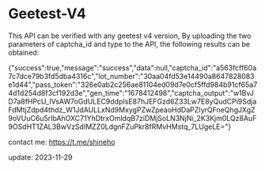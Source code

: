 # Geetest-V4 

This API can be verified with any geetest v4 version, By uploading the two parameters of captcha_id and type to the API, the following results can be obtained:

{"success":true,"message":"success","data":null,"captcha_id":"a563fcff60a7c7dce79b3fd5dba4316c","lot_number":"30aa04fd53e14490a8647828083e1d44","pass_token":"326e0ab2c256ae81104ed09d7e0cf5ffd984b91cf65a74d1d254d8f3cf192d3e","gen_time":"1678412498","captcha_output":"w1BvJD7a8fHPcU_IVsAW7oGdULEC9ddpIsE87hJEFGzd6Z33Lw7E8yQudCPi9SdjaFdMtjZdpd4thdz_W1JdAULLxNd9MxygPZwZpeaoHdDaPZIyrQFneQhgJXgZ9oVUuC6u5rIbAhOXC71YhDtrxOmldqB7ziDMjSoLN3NjNi_2K3Kjm0LQz8AuF9OSdHT1ZAL3BwVzSdIMZZ0LdgnFZuPkr8fRMvHMstq_7LUgeLE="}


contact me: https://t.me/shineho

update: 2023-11-29
